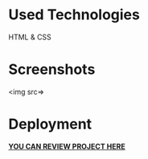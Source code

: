 # Used Technologies 

HTML & CSS 

# Screenshots

<img src=>

# Deployment 

 <a href=""> <strong >YOU CAN REVIEW PROJECT HERE </strong> </a>
